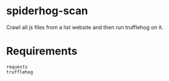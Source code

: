 # spiderhog-scan
 Crawl all js files from a list website and then run trufflehog on it.

# Requirements

```
requests
trufflehog
```